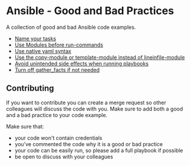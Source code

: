 # Ansible - Good and Bad Practices

A collection of good and bad Ansible code examples.

* [Name your tasks](docs/name_your_tasks.md)
* [Use Modules before run-commands](docs/use_modules_before_run_commands.md)
* [Use native yaml syntax](docs/use_native_yaml_syntax.md)
* [Use the copy-module or template-module instead of lineinfile-module](docs/use_copy_template_instead_of_lineinfile.md)
* [Avoid unintended side effects when running playbooks](docs/avoid_sideeffects.md)
* [Turn off gather_facts if not needed](docs/turn_off_gather_facts.md)

## Contributing

If you want to contribute you can create a merge request so other colleagues will discuss the code with you. Make sure to add both a good and a bad practice to your code example.

Make sure that:
- your code won't contain credentials
- you've commented the code why it is a good or bad practice
- your code can be easily run, so please add a full playbook if possible
- be open to discuss with your colleagues
